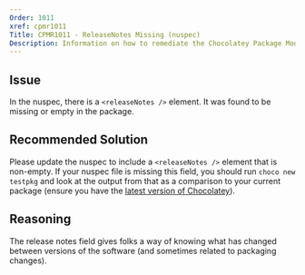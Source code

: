 ```yaml
---
Order: 1011
xref: cpmr1011
Title: CPMR1011 - ReleaseNotes Missing (nuspec)
Description: Information on how to remediate the Chocolatey Package Moderation Rule 1011
---
```


## Issue

In the nuspec, there is a `<releaseNotes />` element. It was found to be missing or empty in the package.

## Recommended Solution

Please update the nuspec to include a `<releaseNotes />` element that is non-empty. If your nuspec file is missing this field, you should run `choco new testpkg` and look at the output from that as a comparison to your current package (ensure you have the [latest version of Chocolatey](https://chocolatey.org/packages?q=id%3Achocolatey)).

## Reasoning

The release notes field gives folks a way of knowing what has changed between versions of the software (and sometimes related to packaging changes).
